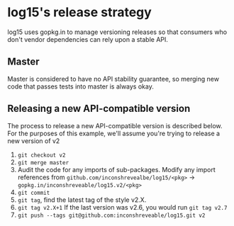 # log15's release strategy

log15 uses gopkg.in to manage versioning releases so that consumers who don't vendor dependencies can rely upon a stable API.

## Master

Master is considered to have no API stability guarantee, so merging new code that passes tests into master is always okay.

## Releasing a new API-compatible version

The process to release a new API-compatible version is described below. For the purposes of this example, we'll assume you're trying to release a new version of v2

1. `git checkout v2`
1. `git merge master`
1. Audit the code for any imports of sub-packages. Modify any import references from `github.com/inconshrevealbe/log15/<pkg>` -> `gopkg.in/inconshreveable/log15.v2/<pkg>`
1. `git commit`
1. `git tag`, find the latest tag of the style v2.X.
1. `git tag v2.X+1` If the last version was v2.6, you would run `git tag v2.7`
1. `git push --tags git@github.com:inconshreveable/log15.git v2`
